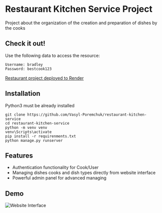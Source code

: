 # Restaurant Kitchen Service Project

Project about the organization of the creation and preparation of dishes by the cooks

## Check it out!

Use the following data to access the resource:

```shell
Username: bradley
Password: bestcook123
```

[Restaurant project deployed to Render](https://restaurant-kitchen-service-upcm.onrender.com)

## Installation

Python3 must be already installed

```shell
git clone https://github.com/Vasyl-Poremchuk/restaurant-kitchen-service
cd restaurant-kitchen-service
python -m venv venv
venv\Scripts\activate
pip install -r requirenments.txt
python manage.py runserver
```

## Features

* Authentication functionality for Cook/User
* Managing dishes cooks and dish types directly from website interface
* Powerful admin panel for advanced managing

## Demo

![Website Interface](D:\restaurant_kitchen_service\demo.png)
